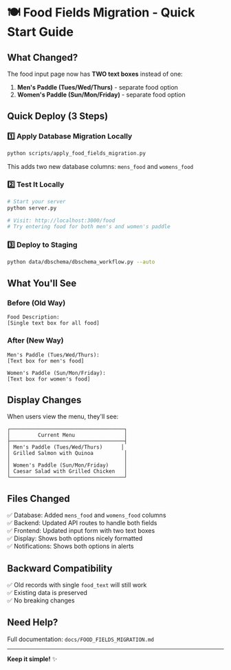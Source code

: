 # 🍽️ Food Fields Migration - Quick Start Guide

## What Changed?

The food input page now has **TWO text boxes** instead of one:

1. **Men's Paddle (Tues/Wed/Thurs)** - separate food option
2. **Women's Paddle (Sun/Mon/Friday)** - separate food option

## Quick Deploy (3 Steps)

### 1️⃣ Apply Database Migration Locally

```bash
python scripts/apply_food_fields_migration.py
```

This adds two new database columns: `mens_food` and `womens_food`

### 2️⃣ Test It Locally

```bash
# Start your server
python server.py

# Visit: http://localhost:3000/food
# Try entering food for both men's and women's paddle
```

### 3️⃣ Deploy to Staging

```bash
python data/dbschema/dbschema_workflow.py --auto
```

## What You'll See

### Before (Old Way)
```
Food Description:
[Single text box for all food]
```

### After (New Way)
```
Men's Paddle (Tues/Wed/Thurs):
[Text box for men's food]

Women's Paddle (Sun/Mon/Friday):
[Text box for women's food]
```

## Display Changes

When users view the menu, they'll see:

```
┌─────────────────────────────────────┐
│         Current Menu                │
├─────────────────────────────────────┤
│ Men's Paddle (Tues/Wed/Thurs)      │
│ Grilled Salmon with Quinoa          │
│                                     │
│ Women's Paddle (Sun/Mon/Friday)     │
│ Caesar Salad with Grilled Chicken   │
└─────────────────────────────────────┘
```

## Files Changed

✅ Database: Added `mens_food` and `womens_food` columns  
✅ Backend: Updated API routes to handle both fields  
✅ Frontend: Updated input form with two text boxes  
✅ Display: Shows both options nicely formatted  
✅ Notifications: Shows both options in alerts  

## Backward Compatibility

✅ Old records with single `food_text` will still work  
✅ Existing data is preserved  
✅ No breaking changes  

## Need Help?

Full documentation: `docs/FOOD_FIELDS_MIGRATION.md`

---

**Keep it simple!** ✨

